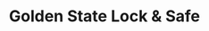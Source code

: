 ---
title: "Golden State Lock & Safe"
url: /burbank/golden-state-lock-und-safe/
shop: Schlüsseldienst
---